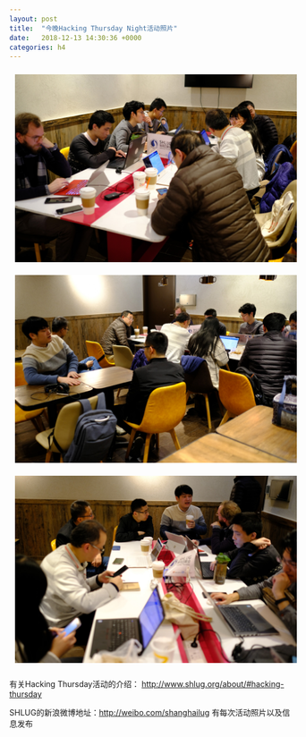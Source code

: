 ```yaml
---
layout: post
title:  "今晚Hacking Thursday Night活动照片"
date:   2018-12-13 14:30:36 +0000
categories: h4
---
```


[<img style='margin:10px;' src='https://raw.githubusercontent.com/shanghailug/res2018/master/ic13.h4/ic13_2025_0800+08.1920p.jpg'>](https://raw.githubusercontent.com/shanghailug/res2018/master/ic13.h4/ic13_2025_0800+08.JPG)
[<img style='margin:10px;' src='https://raw.githubusercontent.com/shanghailug/res2018/master/ic13.h4/ic13_2025_2300+08.1920p.jpg'>](https://raw.githubusercontent.com/shanghailug/res2018/master/ic13.h4/ic13_2025_2300+08.JPG)
[<img style='margin:10px;' src='https://raw.githubusercontent.com/shanghailug/res2018/master/ic13.h4/ic13_2055_2800+08.1920p.jpg'>](https://raw.githubusercontent.com/shanghailug/res2018/master/ic13.h4/ic13_2055_2800+08.JPG)

有关Hacking Thursday活动的介绍：
http://www.shlug.org/about/#hacking-thursday

SHLUG的新浪微博地址：http://weibo.com/shanghailug 有每次活动照片以及信息发布



